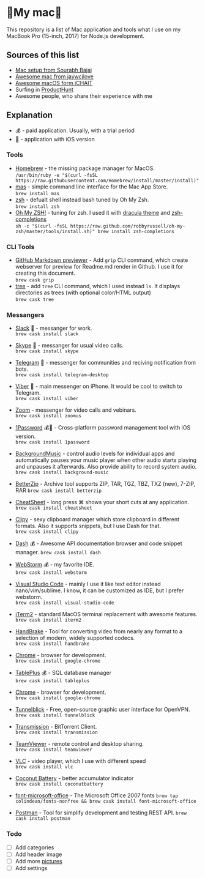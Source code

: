 # My mac

This repository is a list of Mac application and tools what I use on my MacBook Pro (15-inch, 2017) for Node.js development.

## Sources of this list
- [Mac setup from Sourabh Bajaj](http://sourabhbajaj.com/mac-setup/)
- [Awesome mac from jaywcjlove](https://github.com/jaywcjlove/awesome-mac)
- [Awesome macOS form iCHAIT](https://github.com/iCHAIT/awesome-macOS)
- Surfing in [ProductHunt](https://www.producthunt.com)
- Awesome people, who share their experience with me

## Explanation
- 💰 - paid application. Usually, with a trial period
- 📱 - application with iOS version

### Tools
- [Homebrew](https://brew.sh/) - the missing package manager for MacOS.<br/>
`/usr/bin/ruby -e "$(curl -fsSL https://raw.githubusercontent.com/Homebrew/install/master/install)"`
- [mas](https://github.com/mas-cli/mas) - simple command line interface for the Mac App Store.<br/>
`brew install mas`
- [zsh](https://www.zsh.org/) - defualt shell instead bash tuned by Oh My Zsh.<br/>
`brew install zsh`
- [Oh My ZSH!](http://ohmyz.sh) - tuning for zsh. I used it with [dracula theme](https://draculatheme.com/zsh/) and [zsh-completions](https://github.com/zsh-users/zsh-completions)<br/>
`sh -c "$(curl -fsSL https://raw.github.com/robbyrussell/oh-my-zsh/master/tools/install.sh)"
brew install zsh-completions
`

### CLI Tools
- [GitHub Markdown previewer](https://github.com/joeyespo/grip) - Add `grip` CLI command, which create webserver for preview for Readme.md render in Github. I use it for creating this document.<br/>
`brew cask grip`
- [tree](http://mama.indstate.edu/users/ice/tree/) - add `tree` CLI command, which I used instead `ls`. It displays directories as trees (with optional color/HTML output)<br/>
`brew cask tree`

### Messangers
- [Slack](https://slack.com/) 📱 - messanger for work. <br/>
`brew cask install slack`
- [Skype](https://www.skype.com/) 📱 - messanger for usual video calls. <br/>
`brew cask install skype`
- [Telegram](https://desktop.telegram.org/) 📱 - messenger for communities and reciving notification from bots.<br/>
`brew cask install telegram-desktop`
- [Viber](https://www.viber.com/) 📱 - main messenger on iPhone. It would be cool to switch to Telegram.<br/>
`brew cask install viber`
- [Zoom](https://zoom.us/) - messenger for video calls and vebinars.<br/>
`brew cask install zoomus`

- [1Password](https://1password.com/) 💰📱 - Cross-platform password management tool with iOS version.<br/>
`brew cask install 1password`
- [BackgroundMusic](https://github.com/kyleneideck/BackgroundMusic) - control audio levels for individual apps and automatically pauses your music player when other audio starts playing and unpauses it afterwards. Also provide ability to record system audio.<br/>
`brew cask install background-music`
- [BetterZip](https://macitbetter.com/) - Archive tool supports ZIP, TAR, TGZ, TBZ, TXZ (new), 7-ZIP, RAR
`brew cask install betterzip`
- [CheatSheet](https://www.cheatsheetapp.com/CheatSheet/) - long press ⌘ shows your short cuts at any application. <br/>
`brew cask install cheatsheet`
- [Clipy](https://clipy-app.com) - sexy clipboard manager which store clipboard in different formats. Also it supports snippets, but I use Dash for that.<br/>
`brew cask install clipy`
- [Dash](https://kapeli.com/dash) 💰 - Awesome API documentation browser and code snippet manager.
`brew cask install dash`
- [WebStorm](http://www.jetbrains.com/webstorm/) 💰 - my favorite IDE.<br/>
`brew cask install webstorm`
- [Visual Studio Code](https://code.visualstudio.com/) - mainly I use it like text editor instead nano/vim/sublime. I know, it can be customized as IDE, but I prefer webstorm.<br/>
`brew cask install visual-studio-code`
- [iTerm2](http://www.iterm2.com/) - standard MacOS terminal replacement with awesome features.<br/>
`brew cask install iterm2`
- [HandBrake](https://handbrake.fr/) - Tool for converting video from nearly any format to a selection of modern, widely supported codecs.<br/>
`brew cask install handbrake`
- [Chrome](https://www.google.ru/chrome/index.html) - browser for development.<br/>
`brew cask install google-chrome`
- [TablePlus](https://tableplus.io/) 💰 - SQL database manager<br/>
`brew cask install tableplus`
- [Chrome](https://www.google.ru/chrome/index.html) - browser for development.<br/>
`brew cask install google-chrome`
- [Tunnelblick](https://tunnelblick.net/downloads.html) - Free, open-source graphic user interface for OpenVPN.<br/>
`brew cask install tunnelblick`
- [Transmission](https://www.transmissionbt.com/) - BitTorrent Client.<br/>
`brew cask install transmission`
- [TeamViewer](https://www.teamviewer.com/en) - remote control and desktop sharing.<br/>
`brew cask install teamviewer`
- [VLC](http://www.videolan.org/index.html) - video player, which I use with different speed <br/>
`brew cask install vlc`
- [Coconut Battery](https://www.coconut-flavour.com/coconutbattery/) - better accumulator indicator <br/>
`brew cask install coconutbattery`
- [font-microsoft-office](https://github.com/colindean/homebrew-fonts-nonfree) - The Microsoft Office 2007 fonts
`brew tap colindean/fonts-nonfree && brew cask install font-microsoft-office`
- [Postman](https://www.getpostman.com/) - Tool for simplify development and testing REST API.
`brew cask install postman`

### Todo
- [ ] Add categories
- [ ] Add header image
- [ ] Add more [pictures](https://gist.github.com/rxaviers/7360908)
- [ ] Add settings
